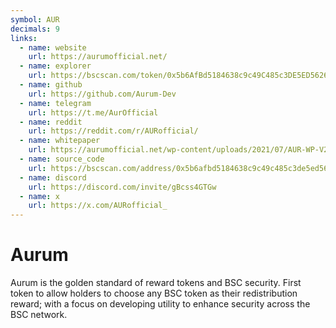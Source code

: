 ```yaml
---
symbol: AUR
decimals: 9
links:
  - name: website
    url: https://aurumofficial.net/
  - name: explorer
    url: https://bscscan.com/token/0x5b6AfBd5184638c9c49C485c3DE5ED56269ba6Cb
  - name: github
    url: https://github.com/Aurum-Dev
  - name: telegram
    url: https://t.me/AurOfficial
  - name: reddit
    url: https://reddit.com/r/AURofficial/
  - name: whitepaper
    url: https://aurumofficial.net/wp-content/uploads/2021/07/AUR-WP-V2-compressed.pdf
  - name: source_code
    url: https://bscscan.com/address/0x5b6afbd5184638c9c49c485c3de5ed56269ba6cb#code
  - name: discord
    url: https://discord.com/invite/gBcss4GTGw
  - name: x
    url: https://x.com/AURofficial_
---
```


# Aurum

Aurum is the golden standard of reward tokens and BSC security. First token to allow holders to choose any BSC token as their redistribution reward; with a focus on developing utility to enhance security across the BSC network.
